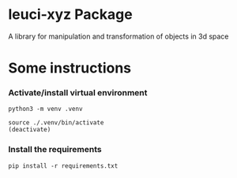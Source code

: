 # leuci-xyz Package

A library for manipulation and transformation of objects in 3d space


# Some instructions
### Activate/install virtual environment
```
python3 -m venv .venv

source ./.venv/bin/activate
(deactivate)
```
### Install the requirements
```
pip install -r requirements.txt
```


